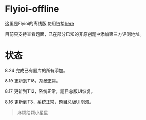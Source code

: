 # Flyioi-offline
这里是Flyioi的离线版
使用链接[here](https://yl.micdz.cn/)

目前只支持查看题面，已在部分已知的非原创题中添加第三方评测地址。
# 状态
8.24 完成已有题库的所有添加。

8.19 更新到T18，系统正常。

8.17 更新到T12，系统正常，题目总版UI恢复。

8.16 更新到T3，系统正常，题目总版UI崩溃。

> 麻烦给颗小星星
